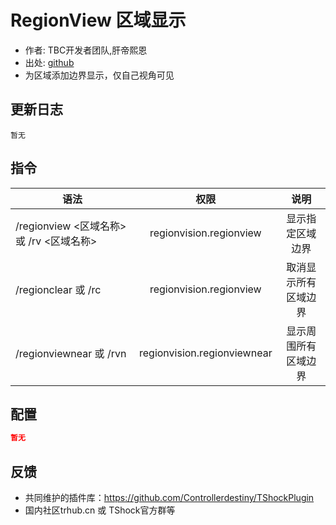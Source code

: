 # RegionView 区域显示

- 作者: TBC开发者团队,肝帝熙恩
- 出处: [github](https://github.com/RenderBr/RegionView)
- 为区域添加边界显示，仅自己视角可见

## 更新日志

```
暂无
```

## 指令

| 语法           |        权限         |   说明   |
| -------------- | :-----------------: | :------: |
| /regionview <区域名称> 或 /rv <区域名称> | regionvision.regionview   | 显示指定区域边界|
| /regionclear 或 /rc | regionvision.regionview   | 取消显示所有区域边界|
| /regionviewnear 或 /rvn | regionvision.regionviewnear   | 显示周围所有区域边界|

## 配置

```json
暂无
```
## 反馈
- 共同维护的插件库：https://github.com/Controllerdestiny/TShockPlugin
- 国内社区trhub.cn 或 TShock官方群等